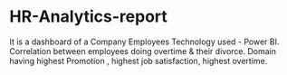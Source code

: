 # HR-Analytics-report
It is a dashboard of a Company Employees 
Technology used - Power BI. 
Correlation between employees doing overtime & their divorce. 
Domain having highest Promotion , highest job satisfaction, highest overtime.
